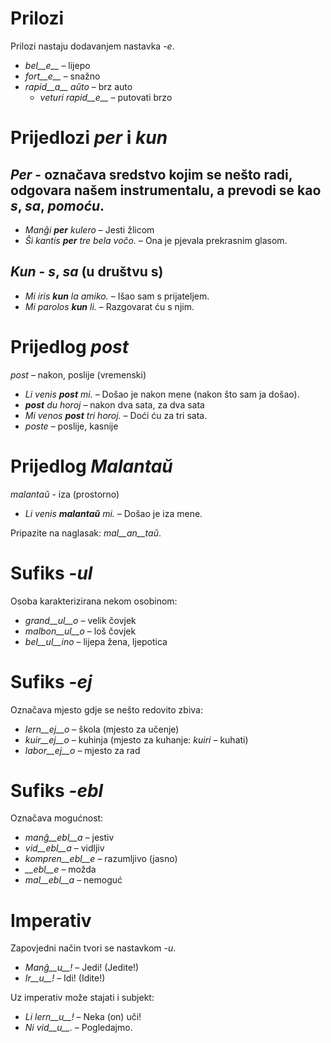 # Prilozi

Prilozi nastaju dodavanjem nastavka *-e*.

- *bel__e__*   – lijepo
- *fort__e__*  – snažno
- *rapid__a__ aŭto*   – brz auto
	- *veturi rapid__e__*   – putovati brzo

# Prijedlozi *per* i *kun*

## *Per* - označava sredstvo kojim se nešto radi, odgovara našem instrumentalu, a prevodi se kao _s_, _sa_, _pomoću_.

- *Manĝi __per__ kulero* – Jesti žlicom
- *Ŝi kantis __per__ tre bela voĉo.* – Ona je pjevala prekrasnim glasom.
 
## *Kun* - _s_, _sa_ (u društvu s)

- *Mi iris __kun__ la amiko.*    – Išao sam s prijateljem.
- *Mi parolos __kun__ li.*       – Razgovarat ću s njim.

# Prijedlog *post*

*post* – nakon, poslije (vremenski)

- *Li venis __post__ mi.*   – Došao je nakon mene (nakon što sam ja došao).
- *__post__ du horoj* – nakon dva sata, za dva sata
- *Mi venos __post__ tri horoj.* – Doći ću za tri sata.
- *poste* – poslije, kasnije

# Prijedlog *Malantaŭ*

*malantaŭ* - iza (prostorno)

- *Li venis __malantaŭ__ mi.* – Došao je iza mene.

Pripazite na naglasak: *mal__an__taŭ*.
 
# Sufiks *-ul*

Osoba karakterizirana nekom osobinom:

- *grand__ul__o*  – velik čovjek
- *malbon__ul__o* – loš čovjek
- *bel__ul__ino*  – lijepa žena, ljepotica 

# Sufiks *-ej*

Označava mjesto gdje se nešto redovito zbiva:

- *lern__ej__o*  – škola (mjesto za učenje)
- *kuir__ej__o*  – kuhinja (mjesto za kuhanje: *kuiri* – kuhati)
- *labor__ej__o* – mjesto za rad 

# Sufiks *-ebl*

Označava mogućnost:

- *manĝ__ebl__a* – jestiv
- *vid__ebl__a* – vidljiv
- *kompren__ebl__e* – razumljivo (jasno)
- *__ebl__e* – možda
- *mal__ebl__a* – nemoguć

# Imperativ

Zapovjedni način tvori se nastavkom *-u*.

- *Manĝ__u__!*   – Jedi! (Jedite!)
- *Ir__u__!*   – Idi! (Idite!)

Uz imperativ može stajati i subjekt:

- *Li lern__u__!* – Neka (on) uči!
- *Ni vid__u__.*  – Pogledajmo.
 
